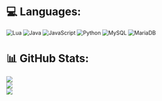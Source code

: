 
# 💻 Languages:
![Lua](https://img.shields.io/badge/lua-%232C2D72.svg?style=flat&logo=lua&logoColor=white) ![Java](https://img.shields.io/badge/java-%23ED8B00.svg?style=flat&logo=openjdk&logoColor=white) ![JavaScript](https://img.shields.io/badge/javascript-%23323330.svg?style=flat&logo=javascript&logoColor=%23F7DF1E) ![Python](https://img.shields.io/badge/python-3670A0?style=flat&logo=python&logoColor=ffdd54) ![MySQL](https://img.shields.io/badge/mysql-4479A1.svg?style=flat&logo=mysql&logoColor=white) ![MariaDB](https://img.shields.io/badge/MariaDB-003545?style=flat&logo=mariadb&logoColor=white)
# 📊 GitHub Stats:
![](https://github-readme-stats.vercel.app/api?username=xmrkittyy&theme=nord&hide_border=false&include_all_commits=false&count_private=false)<br/>
![](https://github-readme-streak-stats.herokuapp.com/?user=xmrkittyy&theme=nord&hide_border=false)<br/>
![](https://github-readme-stats.vercel.app/api/top-langs/?username=xmrkittyy&theme=nord&hide_border=false&include_all_commits=false&count_private=false&layout=compact)

